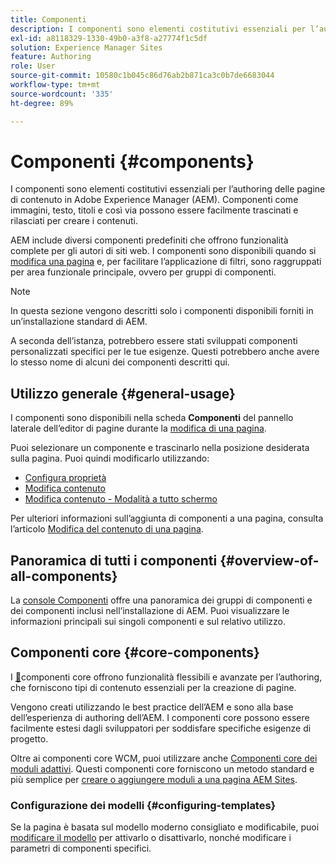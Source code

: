 ```yaml
---
title: Componenti
description: I componenti sono elementi costitutivi essenziali per l’authoring delle pagine di contenuto in AEM.
exl-id: a8118329-1330-49b0-a3f8-a27774f1c5df
solution: Experience Manager Sites
feature: Authoring
role: User
source-git-commit: 10580c1b045c86d76ab2b871ca3c0b7de6683044
workflow-type: tm+mt
source-wordcount: '335'
ht-degree: 89%

---
```


# Componenti {#components}

I componenti sono elementi costitutivi essenziali per l’authoring delle pagine di contenuto in Adobe Experience Manager (AEM). Componenti come immagini, testo, titoli e così via possono essere facilmente trascinati e rilasciati per creare i contenuti.

AEM include diversi componenti predefiniti che offrono funzionalità complete per gli autori di siti web. I componenti sono disponibili quando si [modifica una pagina](/help/sites-cloud/authoring/page-editor/edit-content.md) e, per facilitare l’applicazione di filtri, sono raggruppati per area funzionale principale, ovvero per gruppi di componenti.

>[!NOTE]
>
>In questa sezione vengono descritti solo i componenti disponibili forniti in un’installazione standard di AEM.
>
>A seconda dell’istanza, potrebbero essere stati sviluppati componenti personalizzati specifici per le tue esigenze. Questi potrebbero anche avere lo stesso nome di alcuni dei componenti descritti qui.

## Utilizzo generale {#general-usage}

I componenti sono disponibili nella scheda **Componenti** del pannello laterale dell’editor di pagine durante la [modifica di una pagina](/help/sites-cloud/authoring/page-editor/edit-content.md).

Puoi selezionare un componente e trascinarlo nella posizione desiderata sulla pagina. Puoi quindi modificarlo utilizzando:

* [Configura proprietà](/help/sites-cloud/authoring/sites-console/page-properties.md)
* [Modifica contenuto](/help/sites-cloud/authoring/page-editor/edit-content.md)
* [Modifica contenuto - Modalità a tutto schermo](/help/sites-cloud/authoring/page-editor/edit-content.md#edit-content-full-screen-mode)

Per ulteriori informazioni sull’aggiunta di componenti a una pagina, consulta l’articolo [Modifica del contenuto di una pagina](/help/sites-cloud/authoring/page-editor/edit-content.md).

## Panoramica di tutti i componenti {#overview-of-all-components}

La [console Componenti](/help/sites-cloud/authoring/components-console.md) offre una panoramica dei gruppi di componenti e dei componenti inclusi nell’installazione di AEM. Puoi visualizzare le informazioni principali sui singoli componenti e sul relativo utilizzo.

## Componenti core  {#core-components}

I [&#128279;](https://experienceleague.adobe.com/docs/experience-manager-core-components/using/introduction.html?lang=it)componenti core offrono funzionalità flessibili e avanzate per l’authoring, che forniscono tipi di contenuto essenziali per la creazione di pagine.

Vengono creati utilizzando le best practice dell’AEM e sono alla base dell’esperienza di authoring dell’AEM. I componenti core possono essere facilmente estesi dagli sviluppatori per soddisfare specifiche esigenze di progetto.

Oltre ai componenti core WCM, puoi utilizzare anche [Componenti core dei moduli adattivi](https://experienceleague.adobe.com/docs/experience-manager-core-components/using/adaptive-forms/introduction.html#features). Questi componenti core forniscono un metodo standard e più semplice per [creare o aggiungere moduli a una pagina AEM Sites](/help/forms/create-or-add-an-adaptive-form-to-aem-sites-page.md).

### Configurazione dei modelli {#configuring-templates}

Se la pagina è basata sul modello moderno consigliato e modificabile, puoi [modificare il modello](/help/sites-cloud/authoring/page-editor/templates.md) per attivarlo o disattivarlo, nonché modificare i parametri di componenti specifici.
